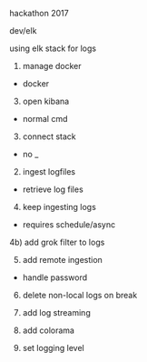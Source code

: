 hackathon 2017

dev/elk

using elk stack for logs

1) manage docker
- docker
3) open kibana
- normal cmd
3) connect stack
 - no _
2) ingest logfiles
- retrieve log files

4) keep ingesting logs
- requires schedule/async

4b) add grok filter to logs

5) add remote ingestion
- handle password

6) delete non-local logs on break

7) add log streaming

8) add colorama

9) set logging level
